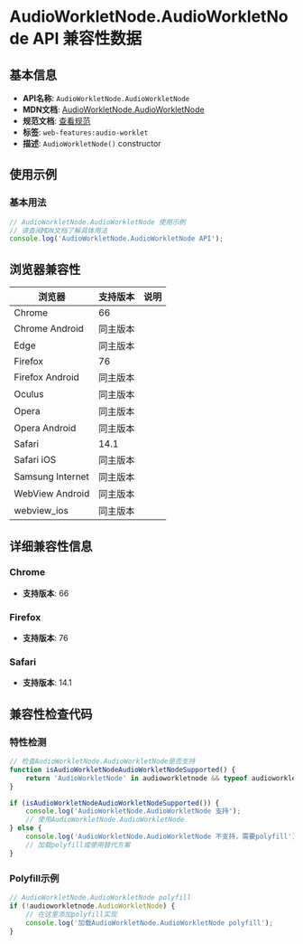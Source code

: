 # AudioWorkletNode.AudioWorkletNode API 兼容性数据

## 基本信息

- **API名称**: `AudioWorkletNode.AudioWorkletNode`
- **MDN文档**: [AudioWorkletNode.AudioWorkletNode](https://developer.mozilla.org/docs/Web/API/AudioWorkletNode/AudioWorkletNode)
- **规范文档**: [查看规范](https://webaudio.github.io/web-audio-api/#dom-audioworkletnode-audioworkletnode)
- **标签**: `web-features:audio-worklet`
- **描述**: `AudioWorkletNode()` constructor

## 使用示例

### 基本用法

```javascript
// AudioWorkletNode.AudioWorkletNode 使用示例
// 请查阅MDN文档了解具体用法
console.log('AudioWorkletNode.AudioWorkletNode API');
```

## 浏览器兼容性

| 浏览器 | 支持版本 | 说明 |
|--------|----------|------|
| Chrome | 66 |  |
| Chrome Android | 同主版本 |  |
| Edge | 同主版本 |  |
| Firefox | 76 |  |
| Firefox Android | 同主版本 |  |
| Oculus | 同主版本 |  |
| Opera | 同主版本 |  |
| Opera Android | 同主版本 |  |
| Safari | 14.1 |  |
| Safari iOS | 同主版本 |  |
| Samsung Internet | 同主版本 |  |
| WebView Android | 同主版本 |  |
| webview_ios | 同主版本 |  |

## 详细兼容性信息

### Chrome

- **支持版本**: 66

### Firefox

- **支持版本**: 76

### Safari

- **支持版本**: 14.1

## 兼容性检查代码

### 特性检测

```javascript
// 检查AudioWorkletNode.AudioWorkletNode是否支持
function isAudioWorkletNodeAudioWorkletNodeSupported() {
    return 'AudioWorkletNode' in audioworkletnode && typeof audioworkletnode.AudioWorkletNode === 'function';
}

if (isAudioWorkletNodeAudioWorkletNodeSupported()) {
    console.log('AudioWorkletNode.AudioWorkletNode 支持');
    // 使用AudioWorkletNode.AudioWorkletNode
} else {
    console.log('AudioWorkletNode.AudioWorkletNode 不支持，需要polyfill');
    // 加载polyfill或使用替代方案
}
```

### Polyfill示例

```javascript
// AudioWorkletNode.AudioWorkletNode polyfill
if (!audioworkletnode.AudioWorkletNode) {
    // 在这里添加polyfill实现
    console.log('加载AudioWorkletNode.AudioWorkletNode polyfill');
}
```


